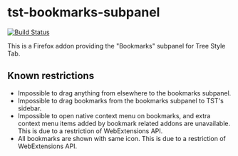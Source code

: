 # tst-bookmarks-subpanel

[![Build Status](https://travis-ci.org/piroor/tst-bookmarks-subpanel.svg?branch=master)](https://travis-ci.org/piroor/tst-bookmarks-subpanel)

This is a Firefox addon providing the "Bookmarks" subpanel for Tree Style Tab.

## Known restrictions

* Impossible to drag anything from elsewhere to the bookmarks subpanel.
* Impossible to drag bookmarks from the bookmarks subpanel to TST's sidebar.
* Impossible to open native context menu on bookmarks, and extra context menu items added by bookmark related addons are unavailable. This is due to a restriction of WebExtensions API.
* All bookmarks are shown with same icon. This is due to a restriction of WebExtensions API.
